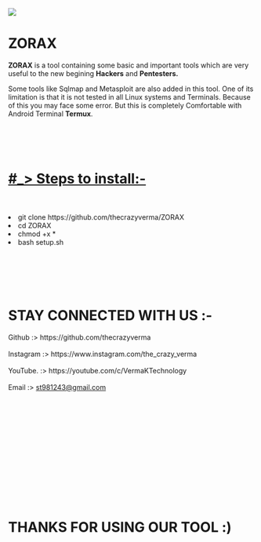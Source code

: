 <img src="https://i.imgur.com/veMU63H.jpg">
<h1>ZORAX</h1>

<p><b>ZORAX</b> is a tool containing some basic and important tools which are very useful to the new begining <b>Hackers</b> and <b>Pentesters.</b></p>
<p>Some tools like Sqlmap and Metasploit are also added in this tool. One of its limitation is that it is not tested in all Linux systems and Terminals. Because of this you may face some error. But this is completely Comfortable with Android Terminal <b>Termux</b>.
<br><br><br><br><br>
<h1><u>#_> Steps to install:-</u></h1>
<br><br>
<li> git clone https://github.com/thecrazyverma/ZORAX</li>
<li> cd ZORAX</li>
<li> chmod +x * </li>
<li> bash setup.sh </li>
<br><br><br><br><br>
<h1> STAY CONNECTED WITH US :- </h1>
Github     :>  https://github.com/thecrazyverma<br><br>
Instagram  :>  https://www.instagram.com/the_crazy_verma<br><br>
YouTube.   :>  https://youtube.com/c/VermaKTechnology<br><br>
Email      :> <a href="mailto:st981243@gmail.com">st981243@gmail.com</a><br><br>
<br><br><br><br><br><br><br><br><br><br><br><br>
<h1> THANKS FOR USING OUR TOOL :) </h1>
